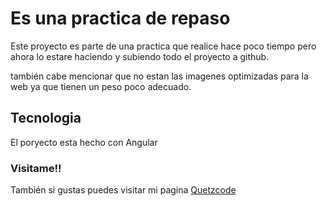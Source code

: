 # Es una practica de repaso

Este proyecto es parte de una practica que realice hace poco tiempo pero ahora lo estare haciendo y subiendo todo el proyecto a github.

también cabe mencionar que no estan las imagenes optimizadas para la web ya que tienen un peso poco adecuado.

## Tecnologia

El poryecto esta hecho con Angular 

### Visitame!!

También si gustas puedes visitar mi pagina [Quetzcode](https://www.quetzcode.com/)
